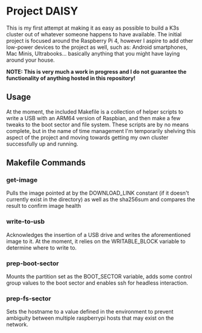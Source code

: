 # Project DAISY

This is my first attempt at making it as easy as possible to build a K3s cluster out of whatever someone happens to have available. The initial project is focused around the Raspberry Pi 4, however I aspire to add other low-power devices to the project as well, such as: Android smartphones, Mac Minis, Ultrabooks... basically anything that you might have laying around your house. 

**NOTE: This is very much a work in progress and I do not guarantee the functionality of anything hosted in this repository!**

## Usage

At the moment, the included Makefile is a collection of helper scripts to write a USB with an ARM64 version of Raspbian, and then make a few tweaks to the boot sector and file system. These scripts are by no means complete, but in the name of time management I'm temporarily shelving this aspect of the project and moving towards getting my own cluster successfully up and running.

## Makefile Commands

### get-image
Pulls the image pointed at by the DOWNLOAD_LINK constant (if it doesn't currently exist in the directory) as well as the sha256sum and compares the result to confirm image health

### write-to-usb
Acknowledges the insertion of a USB drive and writes the aforementioned image to it.
At the moment, it relies on the WRITABLE_BLOCK variable to determine where to write to.

### prep-boot-sector
Mounts the partition set as the BOOT_SECTOR variable, adds some control group values to the boot sector and enables ssh for headless interaction.

### prep-fs-sector
Sets the hostname to a value defined in the environment to prevent ambiguity between multiple raspberrypi hosts that may exist on the network. 
